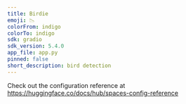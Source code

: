 ```yaml
---
title: Birdie
emoji: 📉
colorFrom: indigo
colorTo: indigo
sdk: gradio
sdk_version: 5.4.0
app_file: app.py
pinned: false
short_description: bird detection
---
```


Check out the configuration reference at https://huggingface.co/docs/hub/spaces-config-reference
